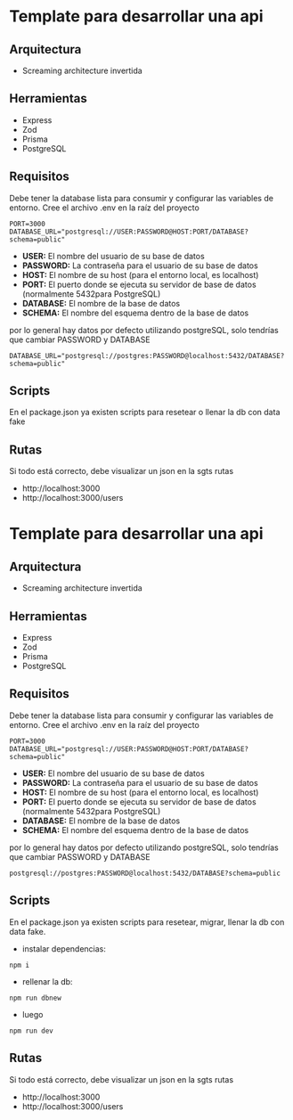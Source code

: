 # Template para desarrollar una api

## Arquitectura

- Screaming architecture invertida

## Herramientas

- Express
- Zod
- Prisma
- PostgreSQL

## Requisitos

Debe tener la database lista para consumir y configurar las variables de entorno. Cree el archivo .env en la raíz del proyecto

```
PORT=3000
DATABASE_URL="postgresql://USER:PASSWORD@HOST:PORT/DATABASE?schema=public"
```

- **USER:** El nombre del usuario de su base de datos
- **PASSWORD:** La contraseña para el usuario de su base de datos
- **HOST:** El nombre de su host (para el entorno local, es localhost)
- **PORT:** El puerto donde se ejecuta su servidor de base de datos (normalmente 5432para PostgreSQL)
- **DATABASE:** El nombre de la base de datos
- **SCHEMA:** El nombre del esquema dentro de la base de datos

por lo general hay datos por defecto utilizando postgreSQL, solo tendrías que cambiar PASSWORD y DATABASE

```
DATABASE_URL="postgresql://postgres:PASSWORD@localhost:5432/DATABASE?schema=public"
```

## Scripts

En el package.json ya existen scripts para resetear o llenar la db con data fake

## Rutas

Si todo está correcto, debe visualizar un json en la sgts rutas

- http://localhost:3000
- http://localhost:3000/users

# Template para desarrollar una api

## Arquitectura

- Screaming architecture invertida

## Herramientas

- Express
- Zod
- Prisma
- PostgreSQL

## Requisitos

Debe tener la database lista para consumir y configurar las variables de entorno. Cree el archivo .env en la raíz del proyecto

```
PORT=3000
DATABASE_URL="postgresql://USER:PASSWORD@HOST:PORT/DATABASE?schema=public"
```

- **USER:** El nombre del usuario de su base de datos
- **PASSWORD:** La contraseña para el usuario de su base de datos
- **HOST:** El nombre de su host (para el entorno local, es localhost)
- **PORT:** El puerto donde se ejecuta su servidor de base de datos (normalmente 5432para PostgreSQL)
- **DATABASE:** El nombre de la base de datos
- **SCHEMA:** El nombre del esquema dentro de la base de datos

por lo general hay datos por defecto utilizando postgreSQL, solo tendrías que cambiar PASSWORD y DATABASE

```
postgresql://postgres:PASSWORD@localhost:5432/DATABASE?schema=public
```

## Scripts

En el package.json ya existen scripts para resetear, migrar, llenar la db con data fake.

- instalar dependencias:

```
npm i
```

- rellenar la db:

```
npm run dbnew
```

- luego

```
npm run dev
```

## Rutas

Si todo está correcto, debe visualizar un json en la sgts rutas

- http://localhost:3000
- http://localhost:3000/users
